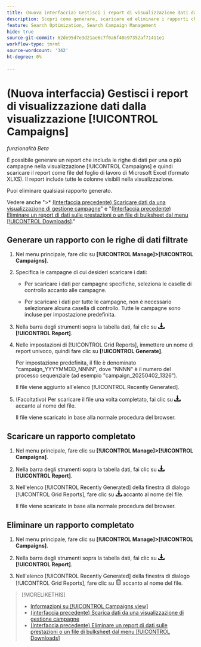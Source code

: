 ```yaml
---
title: (Nuova interfaccia) Gestisci i report di visualizzazione dati dalla visualizzazione [!UICONTROL Campaigns]
description: Scopri come generare, scaricare ed eliminare i rapporti che contengono le righe di dati per una o più campagne nella vista [!UICONTROL Campaigns] in un rapporto.
feature: Search Optimization, Search Campaign Management
hide: true
source-git-commit: 62de95d7e3d21ae6c7f0a6f40e97352af71411e1
workflow-type: tm+mt
source-wordcount: '342'
ht-degree: 0%

---
```


# (Nuova interfaccia) Gestisci i report di visualizzazione dati dalla visualizzazione [!UICONTROL Campaigns]

<!-- Wording??????  Filtered data reports? -->

*funzionalità Beta*

È possibile generare un report che includa le righe di dati per una o più campagne nella visualizzazione [!UICONTROL Campaigns] e quindi scaricare il report come file del foglio di lavoro di Microsoft Excel (formato XLXS). Il report include tutte le colonne visibili nella visualizzazione.

Puoi eliminare qualsiasi rapporto generato.

Vedere anche &quot;>* [(Interfaccia precedente) Scaricare dati da una visualizzazione di gestione campagne](/help/search-social-commerce/common-tasks/navigation-editing-selection/download.md)&quot; e &quot;[(Interfaccia precedente) Eliminare un report di dati sulle prestazioni o un file di bulksheet dal menu [!UICONTROL Downloads]](/help/search-social-commerce/common-tasks/navigation-editing-selection/download-delete-data.md).&quot;

## Generare un rapporto con le righe di dati filtrate

1. Nel menu principale, fare clic su **[!UICONTROL Manage]>[!UICONTROL Campaigns]**.

1. Specifica le campagne di cui desideri scaricare i dati:

   * Per scaricare i dati per campagne specifiche, seleziona le caselle di controllo accanto alle campagne.

   * Per scaricare i dati per tutte le campagne, non è necessario selezionare alcuna casella di controllo. Tutte le campagne sono incluse per impostazione predefinita.

1. Nella barra degli strumenti sopra la tabella dati, fai clic su ![Scarica](/help/search-social-commerce/assets/download.png "Scarica") **[!UICONTROL Report]**.

1. Nelle impostazioni di [!UICONTROL Grid Reports], immettere un nome di report univoco, quindi fare clic su **[!UICONTROL Generate]**.

   Per impostazione predefinita, il file è denominato &quot;campaign_YYYYMMDD_NNNN&quot;, dove &quot;NNNN&quot; è il numero del processo sequenziale (ad esempio &quot;campaign_20250402_1326&quot;).

   Il file viene aggiunto all&#39;elenco [!UICONTROL Recently Generated].

1. (Facoltativo) Per scaricare il file una volta completato, fai clic su ![Scarica](/help/search-social-commerce/assets/download.png "Scarica") accanto al nome del file.

   Il file viene scaricato in base alla normale procedura del browser.

## Scaricare un rapporto completato

1. Nel menu principale, fare clic su **[!UICONTROL Manage]>[!UICONTROL Campaigns]**.

1. Nella barra degli strumenti sopra la tabella dati, fai clic su ![Scarica](/help/search-social-commerce/assets/download.png "Scarica") **[!UICONTROL Report]**.

1. Nell&#39;elenco [!UICONTROL Recently Generated] della finestra di dialogo [!UICONTROL Grid Reports], fare clic su ![Scarica](/help/search-social-commerce/assets/download.png "Scarica") accanto al nome del file.

   Il file viene scaricato in base alla normale procedura del browser.

## Eliminare un rapporto completato

1. Nel menu principale, fare clic su **[!UICONTROL Manage]>[!UICONTROL Campaigns]**.

1. Nella barra degli strumenti sopra la tabella dati, fai clic su ![Scarica](/help/search-social-commerce/assets/download.png "Scarica") **[!UICONTROL Report]**.

1. Nell&#39;elenco [!UICONTROL Recently Generated] della finestra di dialogo [!UICONTROL Grid Reports], fare clic su ![Elimina](/help/search-social-commerce/assets/delete-new.png "Elimina") accanto al nome del file.

>[!MORELIKETHIS]
>
>* [Informazioni su [!UICONTROL Campaigns view]](campaign-view-about.md)
>* [(interfaccia precedente) Scarica dati da una visualizzazione di gestione campagne](/help/search-social-commerce/common-tasks/navigation-editing-selection/download.md)
>* [(Interfaccia precedente) Eliminare un report di dati sulle prestazioni o un file di bulksheet dal menu [!UICONTROL Downloads]](/help/search-social-commerce/common-tasks/navigation-editing-selection/download-delete-data.md)

